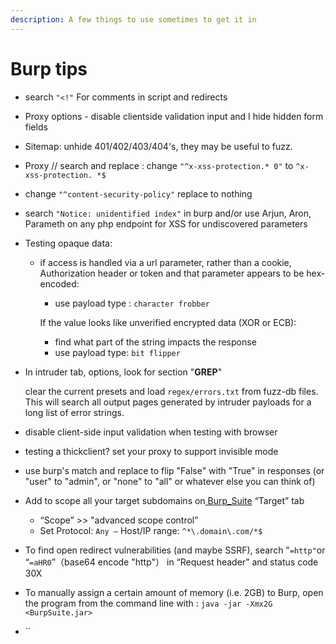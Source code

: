```yaml
---
description: A few things to use sometimes to get it in
---
```


# Burp tips

*  search `"<!"` For comments in script and redirects
* Proxy options - disable clientside  validation input and I hide hidden form fields
* Sitemap: unhide 401/402/403/404's, they may be useful to fuzz.
* Proxy // search and replace : change `"^x-xss-protection.* 0"` to  `^x-xss-protection. *$`
* change `"^content-security-policy"` replace to nothing
* search  `"Notice: unidentified index"` in burp and/or use Arjun, Aron, Parameth on any php endpoint for XSS for undiscovered parameters
* Testing opaque data:
  * if access is handled via a url parameter, rather than a cookie, Authorization header or token and that parameter appears to be hex-encoded:

    * use payload type : `character frobber`

    If the value looks like unverified encrypted data \(XOR or ECB\):

    *  find what part of the string impacts the response
    * use payload type: `bit flipper`
* In intruder tab, options, look for section "**GREP**"

  clear the current presets and load  `regex/errors.txt` from fuzz-db files.  This will search all output pages generated by intruder payloads for a long list of error strings.

* disable client-side input validation when testing with browser
* testing a thickclient? set your proxy to support invisible mode
* use burp's match and replace to flip "False" with "True" in responses \(or "user" to "admin", or "none" to "all" or whatever else you can think of\)
* Add to scope all your target subdomains on[ Burp\_Suite](https://twitter.com/Burp_Suite) “Target” tab 
  *  “Scope” &gt;&gt; "advanced scope control”
  * Set Protocol: `Any —`  Host/IP range: `^*\.domain\.com/*$` 
* To find open redirect vulnerabilities \(and maybe SSRF\), search "`=http"`or “`=aHR0`”（base64 encode "http"） in “Request header” and status code 30X 
* To manually assign a certain amount of memory \(i.e. 2GB\) to Burp, open the program from the command line with : `java -jar -Xmx2G <BurpSuite.jar>`
* \`\`



